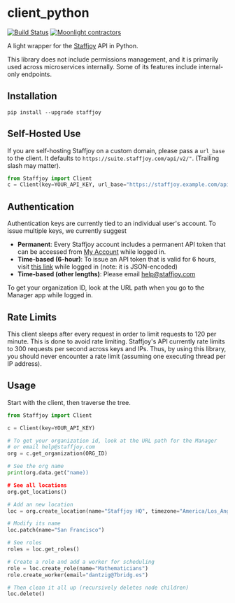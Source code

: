 # client_python

[![Build Status](https://travis-ci.org/Staffjoy/client_python.svg?branch=master)](https://travis-ci.org/Staffjoy/client_python) [![Moonlight contractors](https://www.moonlightwork.com/shields/python.svg)](https://www.moonlightwork.com/for/python?referredByUserID=1&referralProgram=maintainer&referrerName=Staffjoy)

A light wrapper for the [Staffjoy](https://www.staffjoy.com) API in Python.

This library does not include permissions management, and it is primarily used across microservices internally. Some of its features include internal-only endpoints.

## Installation

`pip install --upgrade staffjoy`

## Self-Hosted Use

If you are self-hosting Staffjoy on a custom domain, please pass a `url_base` to the client. It defaults to `https://suite.staffjoy.com/api/v2/"`. (Trailing slash may matter).

```python
from Staffjoy import Client
c = Client(key=YOUR_API_KEY, url_base="https://staffjoy.example.com/api/v2/")
```

## Authentication

Authentication keys are currently tied to an individual user's account. To issue multiple keys, we currently suggest 

* **Permanent**: Every Staffjoy account includes a permanent API token that can be accessed from [My Account](https://www.staffjoy.com/auth/api-key) while logged in. 
* **Time-based (6-hour)**: To issue an API token that is valid for 6 hours, visit [this link](https://www.staffjoy.com/auth/api-token) while logged in (note: it is JSON-encoded)
* **Time-based (other lengths)**: Please email help@staffjoy.com

To get your organization ID, look at the URL path when you go to the Manager app while logged in.

## Rate Limits

This client sleeps after every request in order to limit requests to 120 per minute. This is done to avoid rate limiting. Staffjoy's API currently rate limits to 300 requests per second across keys and IPs. Thus, by using this library, you should never encounter a rate limit (assuming one executing thread per IP address).

## Usage

Start with the client, then traverse the tree.

```python
from Staffjoy import Client

c = Client(key=YOUR_API_KEY)

# To get your organization id, look at the URL path for the Manager
# or email help@staffjoy.com
org = c.get_organization(ORG_ID)

# See the org name
print(org.data.get("name))

# See all locations
org.get_locations()

# Add an new location
loc = org.create_location(name="Staffjoy HQ", timezone="America/Los_Angeles")

# Modify its name
loc.patch(name="San Francisco")

# See roles
roles = loc.get_roles()

# Create a role and add a worker for scheduling
role = loc.create_role(name="Mathematicians")
role.create_worker(email="dantzig@7bridg.es")

# Then clean it all up (recursively deletes node children)
loc.delete()

```


